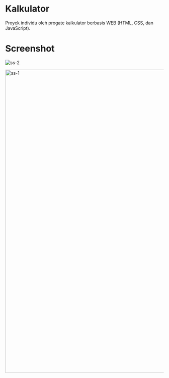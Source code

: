 # Kalkulator
Proyek individu oleh progate kalkulator berbasis WEB (HTML, CSS, dan JavaScript).



# Screenshot
![ss-2](https://user-images.githubusercontent.com/74885724/229422744-33768106-e383-4383-ba7a-3e137204873b.png)

<img width="960" alt="ss-1" src="https://user-images.githubusercontent.com/74885724/229422699-78fbd20b-2e77-43e2-ad6c-7de4621fd1d7.png">

